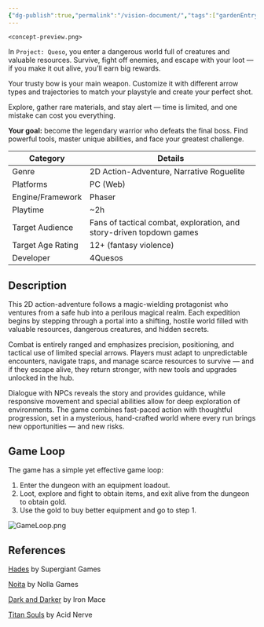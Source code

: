 ```yaml
---
{"dg-publish":true,"permalink":"/vision-document/","tags":["gardenEntry"]}
---
```


`<concept-preview.png>`

In `Project: Queso`, you enter a dangerous world full of creatures and valuable resources. Survive, fight off enemies, and escape with your loot — if you make it out alive, you’ll earn big rewards.

Your trusty bow is your main weapon. Customize it with different arrow types and trajectories to match your playstyle and create your perfect shot.

Explore, gather rare materials, and stay alert — time is limited, and one mistake can cost you everything.

**Your goal:** become the legendary warrior who defeats the final boss. Find powerful tools, master unique abilities, and face your greatest challenge.

| **Category**      | **Details**                                                          |
| ----------------- | -------------------------------------------------------------------- |
| Genre             | 2D Action-Adventure, Narrative Roguelite                             |
| Platforms         | PC (Web)                                                             |
| Engine/Framework  | Phaser                                                               |
| Playtime          | ~2h                                                                  |
| Target Audience   | Fans of tactical combat, exploration, and story-driven topdown games |
| Target Age Rating | 12+ (fantasy violence)                                               |
| Developer         | 4Quesos                                                              |

## Description
This 2D action-adventure follows a magic-wielding protagonist who ventures from a safe hub into a perilous magical realm. Each expedition begins by stepping through a portal into a shifting, hostile world filled with valuable resources, dangerous creatures, and hidden secrets.

Combat is entirely ranged and emphasizes precision, positioning, and tactical use of limited special arrows. Players must adapt to unpredictable encounters, navigate traps, and manage scarce resources to survive — and if they escape alive, they return stronger, with new tools and upgrades unlocked in the hub.

Dialogue with NPCs reveals the story and provides guidance, while responsive movement and special abilities allow for deep exploration of environments. The game combines fast-paced action with thoughtful progression, set in a mysterious, hand-crafted world where every run brings new opportunities — and new risks.


## Game Loop 
The game has a simple yet effective game loop:
1. Enter the dungeon with an equipment loadout.
2. Loot, explore and fight to obtain items, and exit alive from the dungeon to obtain gold.
3. Use the gold to buy better equipment and go to step 1.

![GameLoop.png](/img/user/Game%20Design%20Document/Images/GameLoop.png)




## References

[Hades](https://store.steampowered.com/app/1145360/Hades/) by Supergiant Games

[Noita](https://store.steampowered.com/app/881100/Noita/) by Nolla Games

[Dark and Darker](https://www.darkanddarker.com/) by Iron Mace

[Titan Souls](https://store.steampowered.com/app/297130/Titan_Souls/?l=spanish) by Acid Nerve